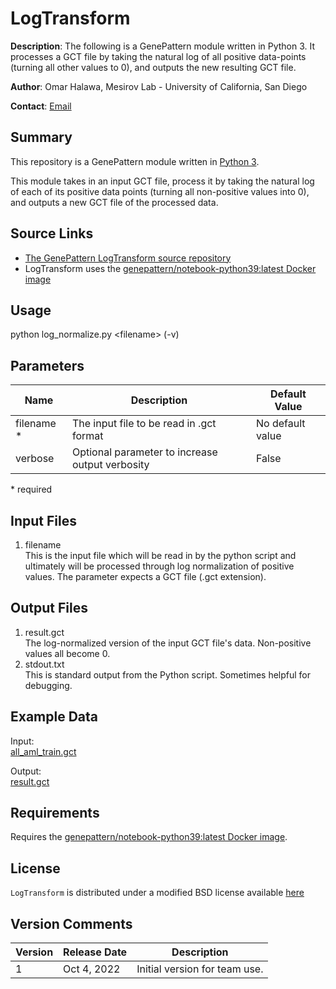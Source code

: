 # LogTransform

**Description**: The following is a GenePattern module written in Python 3. It processes a GCT file by taking the natural log of all positive data-points (turning all other values to 0), and outputs the new resulting GCT file.

**Author**: Omar Halawa, Mesirov Lab - University of California, San Diego

**Contact**: [Email](mailto:ohalawa@ucsd.edu)

## Summary

This repository is a GenePattern module written in [Python 3](https://www.python.org/download/releases/3.0/).

This module takes in an input GCT file, process it by taking the natural log of each of its positive data points (turning all non-positive values into 0), and outputs a new GCT file of the processed data.


## Source Links
* [The GenePattern LogTransform source repository](https://github.com/omarhalawa3301/log_normalize)
* LogTransform uses the [genepattern/notebook-python39:latest Docker image](https://hub.docker.com/layers/genepattern/notebook-python39/latest/images/sha256-1182e33d0a4d944e676003b2d4a410ec3a197db13847292cedca441a0541513d?context=explore)


## Usage
python log_normalize.py &lt;filename&gt; (-v)

## Parameters

| Name | Description | Default Value |
---------|--------------|----------------
| filename * |  The input file to be read in .gct format | No default value |
| verbose | Optional parameter to increase output verbosity | False |

\*  required

## Input Files

1. filename  
    This is the input file which will be read in by the python script and ultimately will be processed through log normalization of positive values. The parameter expects a GCT file (.gct extension).
    
## Output Files

1. result.gct\
    The log-normalized version of the input GCT file's data. Non-positive values all become 0.
2. stdout.txt\
    This is standard output from the Python script. Sometimes helpful for debugging.

## Example Data

Input:  
[all_aml_train.gct](https://github.com/omarhalawa3301/log_normalize/blob/main/data/all_aml_train.gct)

Output:  
[result.gct](https://github.com/omarhalawa3301/log_normalize/blob/main/data/result.gct)


## Requirements

Requires the [genepattern/notebook-python39:latest Docker image](https://hub.docker.com/layers/genepattern/notebook-python39/latest/images/sha256-1182e33d0a4d944e676003b2d4a410ec3a197db13847292cedca441a0541513d?context=explore).

## License

`LogTransform` is distributed under a modified BSD license available [here](https://github.com/omarhalawa3301/log_normalize/blob/main/LICENSE.txt)

## Version Comments

| Version | Release Date | Description                                 |
----------|--------------|---------------------------------------------|
| 1 | Oct 4, 2022 | Initial version for team use. |
